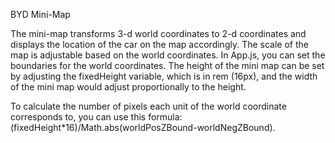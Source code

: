 BYD Mini-Map

The mini-map transforms 3-d world coordinates to 2-d coordinates and displays the location of the car on the map accordingly. The scale of the map is adjustable based on the world coordinates. In App.js, you can set the boundaries for the world coordinates. The height of the mini map can be set by adjusting the fixedHeight variable, which is in rem (16px), and the width of the mini map would adjust proportionally to the height.

To calculate the number of pixels each unit of the world coordinate corresponds to, you can use this formula: (fixedHeight\*16)/Math.abs(worldPosZBound-worldNegZBound).
